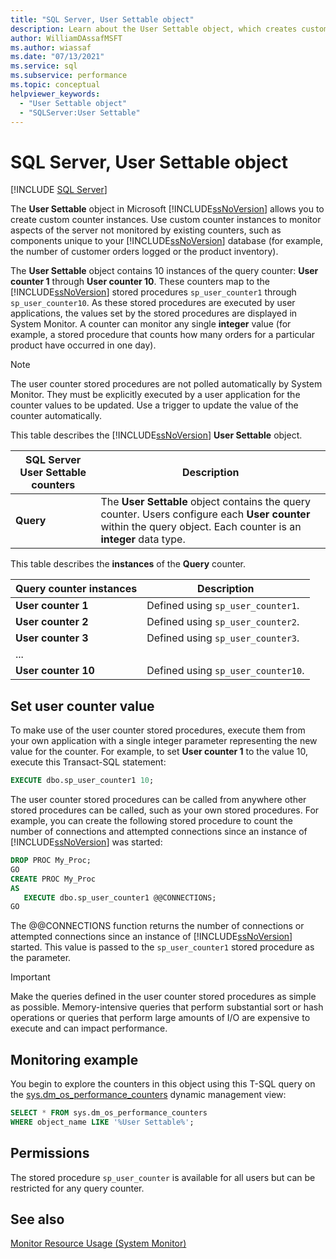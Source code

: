 ```yaml
---
title: "SQL Server, User Settable object"
description: Learn about the User Settable object, which creates custom counter instances in SQL Server to monitor server aspects not monitored by existing counters.
author: WilliamDAssafMSFT
ms.author: wiassaf
ms.date: "07/13/2021"
ms.service: sql
ms.subservice: performance
ms.topic: conceptual
helpviewer_keywords:
  - "User Settable object"
  - "SQLServer:User Settable"
---
```

# SQL Server, User Settable object
 [!INCLUDE [SQL Server](../../includes/applies-to-version/sqlserver.md)]

  The **User Settable** object in Microsoft [!INCLUDE[ssNoVersion](../../includes/ssnoversion-md.md)] allows you to create custom counter instances. Use custom counter instances to monitor aspects of the server not monitored by existing counters, such as components unique to your [!INCLUDE[ssNoVersion](../../includes/ssnoversion-md.md)] database (for example, the number of customer orders logged or the product inventory).  
  
 The **User Settable** object contains 10 instances of the query counter: **User counter 1** through **User counter 10**. These counters map to the [!INCLUDE[ssNoVersion](../../includes/ssnoversion-md.md)] stored procedures `sp_user_counter1` through `sp_user_counter10`. As these stored procedures are executed by user applications, the values set by the stored procedures are displayed in System Monitor. A counter can monitor any single **integer** value (for example, a stored procedure that counts how many orders for a particular product have occurred in one day).  
  
> [!NOTE]  
>  The user counter stored procedures are not polled automatically by System Monitor. They must be explicitly executed by a user application for the counter values to be updated. Use a trigger to update the value of the counter automatically. 
  
 This table describes the [!INCLUDE[ssNoVersion](../../includes/ssnoversion-md.md)] **User Settable** object.  
  
|SQL Server User Settable counters|Description|  
|---------------------------------------|-----------------|  
|**Query**|The **User Settable** object contains the query counter. Users configure each **User counter** within the query object. Each counter is an **integer** data type.|  
  
 This table describes the **instances** of the **Query** counter.  
  
|Query counter instances|Description|  
|-----------------------------|-----------------|  
|**User counter 1**|Defined using `sp_user_counter1`.|  
|**User counter 2**|Defined using `sp_user_counter2`.|  
|**User counter 3**|Defined using `sp_user_counter3`.|  
|...||  
|**User counter 10**|Defined using `sp_user_counter10`.|  
  

## Set user counter value

 To make use of the user counter stored procedures, execute them from your own application with a single integer parameter representing the new value for the counter. For example, to set **User counter 1** to the value 10, execute this Transact-SQL statement:  
  
```sql  
EXECUTE dbo.sp_user_counter1 10;
```  
  
 The user counter stored procedures can be called from anywhere other stored procedures can be called, such as your own stored procedures. For example, you can create the following stored procedure to count the number of connections and attempted connections since an instance of [!INCLUDE[ssNoVersion](../../includes/ssnoversion-md.md)] was started:  
  
```sql  
DROP PROC My_Proc;  
GO  
CREATE PROC My_Proc  
AS   
   EXECUTE dbo.sp_user_counter1 @@CONNECTIONS;  
GO  
```  
  
 The @@CONNECTIONS function returns the number of connections or attempted connections since an instance of [!INCLUDE[ssNoVersion](../../includes/ssnoversion-md.md)] started. This value is passed to the `sp_user_counter1` stored procedure as the parameter.  
  
> [!IMPORTANT]  
>  Make the queries defined in the user counter stored procedures as simple as possible. Memory-intensive queries that perform substantial sort or hash operations or queries that perform large amounts of I/O are expensive to execute and can impact performance.  
  
## Monitoring example

You begin to explore the counters in this object using this T-SQL query on the [sys.dm_os_performance_counters](../system-dynamic-management-views/sys-dm-os-performance-counters-transact-sql.md) dynamic management view:

```sql
SELECT * FROM sys.dm_os_performance_counters
WHERE object_name LIKE '%User Settable%';
```  

## Permissions  
The stored procedure `sp_user_counter` is available for all users but can be restricted for any query counter.  
  
## See also  
 [Monitor Resource Usage &#40;System Monitor&#41;](../../relational-databases/performance-monitor/monitor-resource-usage-system-monitor.md)  
  
  
